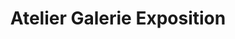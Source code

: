 ---
title: "Atelier Galerie Exposition"
url: /boulogne-sur-mer/atelier-galerie-exposition/
shop: Kunst
---